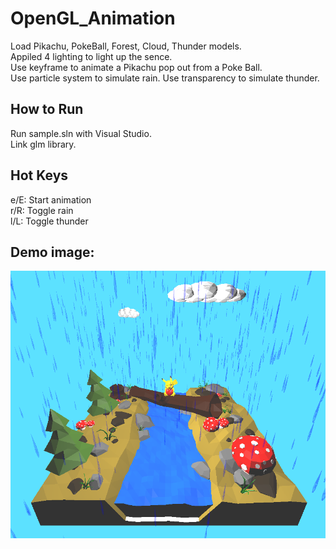 # OpenGL_Animation
Load Pikachu, PokeBall, Forest, Cloud, Thunder models. \
Appiled 4 lighting to light up the sence. \
Use keyframe to animate a Pikachu pop out from a Poke Ball. \
Use particle system to simulate rain. Use transparency to simulate thunder.

## How to Run
Run sample.sln with Visual Studio.\
Link glm library.

## Hot Keys

e/E: Start animation \
r/R: Toggle rain \
l/L: Toggle thunder

## Demo image:
![Demo image](https://github.com/damonhuang233/OpenGL_Animation/blob/main/image/demo.PNG)


